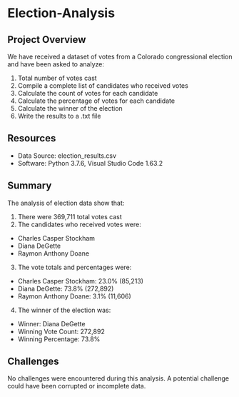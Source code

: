 # Election-Analysis

## Project Overview
We have received a dataset of votes from a Colorado congressional election and have been asked to analyze:

1. Total number of votes cast
2. Compile a complete list of candidates who received votes
3. Calculate the count of votes for each candidate
4. Calculate the percentage of votes for each candidate
5. Calculate the winner of the election
6. Write the results to a .txt file

## Resources
 - Data Source: election_results.csv
 - Software: Python 3.7.6, Visual Studio Code 1.63.2

## Summary
The analysis of election data show that:
1. There were 369,711 total votes cast
2. The candidates who received votes were:
  - Charles Casper Stockham
  - Diana DeGette
  - Raymon Anthony Doane
3. The vote totals and percentages were:
  - Charles Casper Stockham: 23.0% (85,213)
  - Diana DeGette: 73.8% (272,892)
  - Raymon Anthony Doane: 3.1% (11,606)
4. The winner of the election was:
  - Winner: Diana DeGette
  - Winning Vote Count: 272,892
  - Winning Percentage: 73.8%

## Challenges
No challenges were encountered during this analysis.  A potential challenge could have been corrupted or incomplete data.
